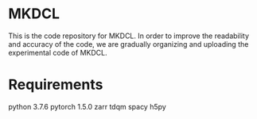 # MKDCL
This is the code repository for MKDCL. In order to improve the readability and accuracy of the code, we are gradually organizing and uploading the experimental code of MKDCL.
# Requirements
python 3.7.6
pytorch 1.5.0
zarr
tdqm
spacy
h5py

